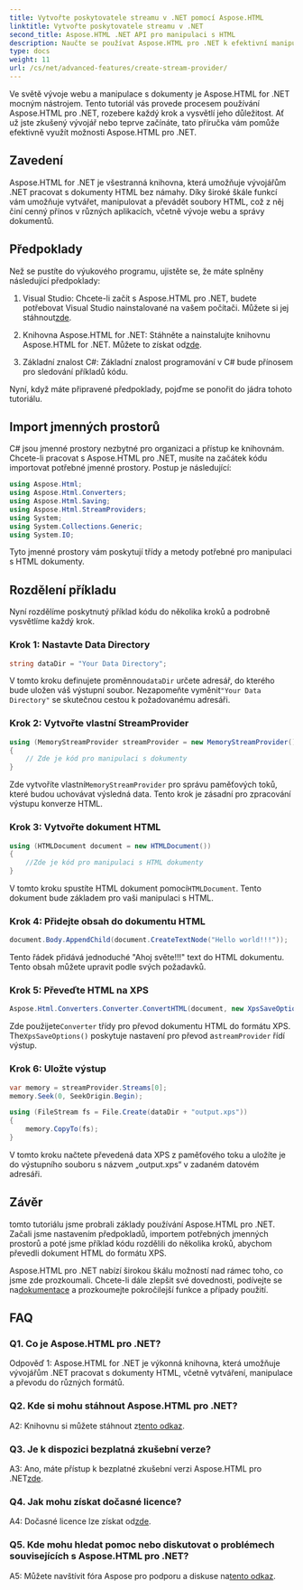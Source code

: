 ```yaml
---
title: Vytvořte poskytovatele streamu v .NET pomocí Aspose.HTML
linktitle: Vytvořte poskytovatele streamu v .NET
second_title: Aspose.HTML .NET API pro manipulaci s HTML
description: Naučte se používat Aspose.HTML pro .NET k efektivní manipulaci s HTML dokumenty. Výukový program krok za krokem pro vývojáře.
type: docs
weight: 11
url: /cs/net/advanced-features/create-stream-provider/
---
```

Ve světě vývoje webu a manipulace s dokumenty je Aspose.HTML for .NET mocným nástrojem. Tento tutoriál vás provede procesem používání Aspose.HTML pro .NET, rozebere každý krok a vysvětlí jeho důležitost. Ať už jste zkušený vývojář nebo teprve začínáte, tato příručka vám pomůže efektivně využít možnosti Aspose.HTML pro .NET.

## Zavedení

Aspose.HTML for .NET je všestranná knihovna, která umožňuje vývojářům .NET pracovat s dokumenty HTML bez námahy. Díky široké škále funkcí vám umožňuje vytvářet, manipulovat a převádět soubory HTML, což z něj činí cenný přínos v různých aplikacích, včetně vývoje webu a správy dokumentů.

## Předpoklady

Než se pustíte do výukového programu, ujistěte se, že máte splněny následující předpoklady:

1.  Visual Studio: Chcete-li začít s Aspose.HTML pro .NET, budete potřebovat Visual Studio nainstalované na vašem počítači. Můžete si jej stáhnout[zde](https://visualstudio.microsoft.com/).

2.  Knihovna Aspose.HTML for .NET: Stáhněte a nainstalujte knihovnu Aspose.HTML for .NET. Můžete to získat od[zde](https://releases.aspose.com/html/net/).

3. Základní znalost C#: Základní znalost programování v C# bude přínosem pro sledování příkladů kódu.

Nyní, když máte připravené předpoklady, pojďme se ponořit do jádra tohoto tutoriálu.

## Import jmenných prostorů

C# jsou jmenné prostory nezbytné pro organizaci a přístup ke knihovnám. Chcete-li pracovat s Aspose.HTML pro .NET, musíte na začátek kódu importovat potřebné jmenné prostory. Postup je následující:

```csharp
using Aspose.Html;
using Aspose.Html.Converters;
using Aspose.Html.Saving;
using Aspose.Html.StreamProviders;
using System;
using System.Collections.Generic;
using System.IO;
```

Tyto jmenné prostory vám poskytují třídy a metody potřebné pro manipulaci s HTML dokumenty.

## Rozdělení příkladu

Nyní rozdělíme poskytnutý příklad kódu do několika kroků a podrobně vysvětlíme každý krok.

### Krok 1: Nastavte Data Directory

```csharp
string dataDir = "Your Data Directory";
```

 V tomto kroku definujete proměnnou`dataDir` určete adresář, do kterého bude uložen váš výstupní soubor. Nezapomeňte vyměnit`"Your Data Directory"` se skutečnou cestou k požadovanému adresáři.

### Krok 2: Vytvořte vlastní StreamProvider

```csharp
using (MemoryStreamProvider streamProvider = new MemoryStreamProvider())
{
    // Zde je kód pro manipulaci s dokumenty
}
```

 Zde vytvoříte vlastní`MemoryStreamProvider` pro správu paměťových toků, které budou uchovávat výsledná data. Tento krok je zásadní pro zpracování výstupu konverze HTML.

### Krok 3: Vytvořte dokument HTML

```csharp
using (HTMLDocument document = new HTMLDocument())
{
    //Zde je kód pro manipulaci s HTML dokumenty
}
```

 V tomto kroku spustíte HTML dokument pomocí`HTMLDocument`. Tento dokument bude základem pro vaši manipulaci s HTML.

### Krok 4: Přidejte obsah do dokumentu HTML

```csharp
document.Body.AppendChild(document.CreateTextNode("Hello world!!!"));
```

Tento řádek přidává jednoduché "Ahoj světe!!!" text do HTML dokumentu. Tento obsah můžete upravit podle svých požadavků.

### Krok 5: Převeďte HTML na XPS

```csharp
Aspose.Html.Converters.Converter.ConvertHTML(document, new XpsSaveOptions(), streamProvider);
```

 Zde použijete`Converter` třídy pro převod dokumentu HTML do formátu XPS. The`XpsSaveOptions()` poskytuje nastavení pro převod a`streamProvider` řídí výstup.

### Krok 6: Uložte výstup

```csharp
var memory = streamProvider.Streams[0];
memory.Seek(0, SeekOrigin.Begin);

using (FileStream fs = File.Create(dataDir + "output.xps"))
{
    memory.CopyTo(fs);
}
```

V tomto kroku načtete převedená data XPS z paměťového toku a uložíte je do výstupního souboru s názvem „output.xps“ v zadaném datovém adresáři.

## Závěr

tomto tutoriálu jsme probrali základy používání Aspose.HTML pro .NET. Začali jsme nastavením předpokladů, importem potřebných jmenných prostorů a poté jsme příklad kódu rozdělili do několika kroků, abychom převedli dokument HTML do formátu XPS.

 Aspose.HTML pro .NET nabízí širokou škálu možností nad rámec toho, co jsme zde prozkoumali. Chcete-li dále zlepšit své dovednosti, podívejte se na[dokumentace](https://reference.aspose.com/html/net/) a prozkoumejte pokročilejší funkce a případy použití.

## FAQ

### Q1. Co je Aspose.HTML pro .NET?

Odpověď 1: Aspose.HTML for .NET je výkonná knihovna, která umožňuje vývojářům .NET pracovat s dokumenty HTML, včetně vytváření, manipulace a převodu do různých formátů.

### Q2. Kde si mohu stáhnout Aspose.HTML pro .NET?

 A2: Knihovnu si můžete stáhnout z[tento odkaz](https://releases.aspose.com/html/net/).

### Q3. Je k dispozici bezplatná zkušební verze?

 A3: Ano, máte přístup k bezplatné zkušební verzi Aspose.HTML pro .NET[zde](https://releases.aspose.com/).

### Q4. Jak mohu získat dočasné licence?

 A4: Dočasné licence lze získat od[zde](https://purchase.aspose.com/temporary-license/).

### Q5. Kde mohu hledat pomoc nebo diskutovat o problémech souvisejících s Aspose.HTML pro .NET?

 A5: Můžete navštívit fóra Aspose pro podporu a diskuse na[tento odkaz](https://forum.aspose.com/).
